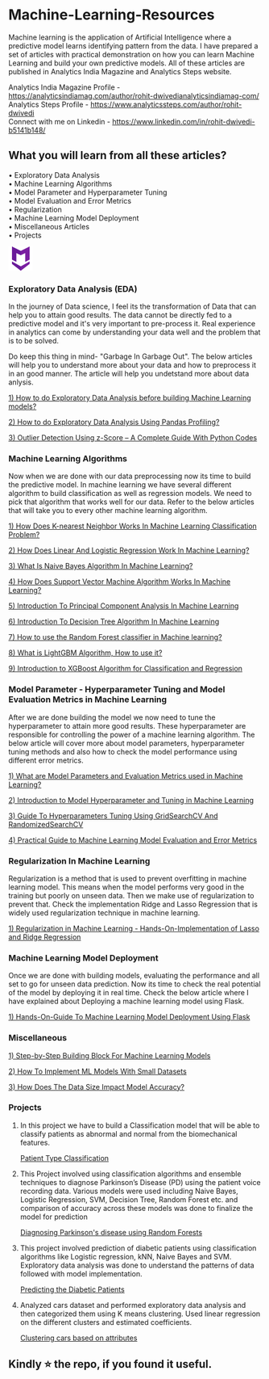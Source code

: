 # Machine-Learning-Resources

Machine learning is the application of Artificial Intelligence where a predictive model learns identifying pattern from the data. 
I have prepared a set of articles with practical demonstration on how you can learn Machine Learning and build your own predictive models. 
All of these articles are published in Analytics India Magazine and Analytics Steps website. 

Analytics India Magazine Profile - https://analyticsindiamag.com/author/rohit-dwivedianalyticsindiamag-com/  \
Analytics Steps Profile - https://www.analyticssteps.com/author/rohit-dwivedi  \
Connect with me on Linkedin - https://www.linkedin.com/in/rohit-dwivedi-b5141b148/


## What you will learn from all these articles? 

• Exploratory Data Analysis\
• Machine Learning Algorithms\
• Model Parameter and Hyperparameter Tuning\
• Model Evaluation and Error Metrics\
• Regularization\
• Machine Learning Model Deployment\
• Miscellaneous Articles\
• Projects

![alt text](https://github.com/adam-p/markdown-here/raw/master/src/common/images/icon48.png )

### Exploratory Data Analysis (EDA)
In the journey of Data science, I feel its the transformation of Data that can help you to attain good results. The data cannot be directly fed to a predictive model and it's very important to pre-process it. Real experience in analytics can come by understanding your data well and the problem that is to be solved.

Do keep this thing in mind- "Garbage In Garbage Out". The below articles will help you to understand more about your data and how to preprocess it in an good manner. The article will help you undetstand more about data anlysis.


[1) How to do Exploratory Data Analysis before building Machine Learning models?](https://www.analyticssteps.com/blogs/how-do-exploratory-data-analysis-building-machine-learning-models)

[2) How to do Exploratory Data Analysis Using Pandas Profiling?](https://www.analyticssteps.com/blogs/how-do-exploratory-data-analysis-using-pandas-profiling)

[3) Outlier Detection Using z-Score – A Complete Guide With Python Codes](https://analyticsindiamag.com/outlier-detection-using-z-score-a-complete-guide-with-python-codes/)

### Machine Learning Algorithms 

Now when we are done with our data preprocessing now its time to build the predictive model. 
In machine learning we have several different algorithm to build classification as well as regression models. We need to pick that algorithm that works well for our data.
Refer to the below articles that will take you to every other machine learning algorithm. 


[1) How Does K-nearest Neighbor Works In Machine Learning Classification Problem?](https://www.analyticssteps.com/blogs/how-does-k-nearest-neighbor-works-machine-learning-classification-problem)

[2) How Does Linear And Logistic Regression Work In Machine Learning?](https://www.analyticssteps.com/blogs/how-does-linear-and-logistic-regression-work-machine-learning)

[3) What Is Naive Bayes Algorithm In Machine Learning?](https://www.analyticssteps.com/blogs/what-naive-bayes-algorithm-machine-learning)

[4) How Does Support Vector Machine Algorithm Works In Machine Learning?](https://www.analyticssteps.com/blogs/how-does-support-vector-machine-algorithm-works-machine-learning)

[5) Introduction To Principal Component Analysis In Machine Learning](https://www.analyticssteps.com/blogs/introduction-principal-component-analysis-machine-learning)

[6) Introduction To Decision Tree Algorithm In Machine Learning](https://www.analyticssteps.com/blogs/introduction-decision-tree-algorithm-machine-learning)

[7) How to use the Random Forest classifier in Machine learning?](https://www.analyticssteps.com/blogs/how-use-random-forest-classifier-machine-learning)

[8) What is LightGBM Algorithm, How to use it?](https://www.analyticssteps.com/blogs/what-light-gbm-algorithm-how-use-it)

[9) Introduction to XGBoost Algorithm for Classification and Regression](https://www.analyticssteps.com/blogs/introduction-xgboost-algorithm-classification-and-regression)



### Model Parameter - Hyperparameter Tuning and Model Evaluation Metrics in Machine Learning

After we are done building the model we now need to tune the hyperparameter to attain more good results. These hyperparameter are responsible for controlling the power of a machine learning algorithm.
The below article will cover more about model parameters, hyperparameter tuning methods and also how to check the model performance using different error metrics. 


[1) What are Model Parameters and Evaluation Metrics used in Machine Learning?](https://www.analyticssteps.com/blogs/what-are-model-parameters-and-evaluation-metrics-used-machine-learning)

[2) Introduction to Model Hyperparameter and Tuning in Machine Learning](https://www.analyticssteps.com/blogs/introduction-model-hyperparameter-and-tuning-machine-learning)

[3) Guide To Hyperparameters Tuning Using GridSearchCV And RandomizedSearchCV](https://analyticsindiamag.com/guide-to-hyperparameters-tuning-using-gridsearchcv-and-randomizedsearchcv/)

[4) Practical Guide to Machine Learning Model Evaluation and Error Metrics](https://analyticsindiamag.com/practical-guide-to-machine-learning-model-evaluation-and-error-metrics)

### Regularization In Machine Learning 

Regularization is a method that is used to prevent overfitting in machine learning model. This means when the model performs very good in the training but poorly on unseen data.
Then we make use of regularization to prevent that. Check the implementation Ridge and Lasso Regression that is widely used regularization technique in machine learning.

[1) Regularization in Machine Learning - Hands-On-Implementation of Lasso and Ridge Regression](https://analyticsindiamag.com/hands-on-implementation-of-lasso-and-ridge-regression)


### Machine Learning Model Deployment

Once we are done with building models, evaluating the performance and all set to go for unseen data prediction. Now its time to check the real potential of the model by deploying it in real time. Check the below article where I have explained about Deploying a machine learning model using Flask. 

[1) Hands-On-Guide To Machine Learning Model Deployment Using Flask](https://analyticsindiamag.com/hands-on-guide-to-machine-learning-model-deployment-using-flask/)

### Miscellaneous

[1) Step-by-Step Building Block For Machine Learning Models](https://analyticsindiamag.com/step-by-step-building-block-for-machine-learning-models)

[2) How To Implement ML Models With Small Datasets](https://analyticsindiamag.com/how-to-implement-ml-models-with-small-datasets/)

[3) How Does The Data Size Impact Model Accuracy?](https://analyticsindiamag.com/how-does-the-data-size-impact-model-accuracy/)



### Projects 

1) In this project we have to build a Classification model that will be able to classify patients as abnormal and normal from the biomechanical features. 

      [Patient Type Classification](https://github.com/Rohitdwivedi16111998/rohitdwivedi/blob/master/KNN-%20Patient%20type%20Classification.ipynb)

2) This Project involved using classification algorithms and ensemble techniques to diagnose Parkinson’s Disease (PD) using the patient voice recording data. Various models were used including Naive Bayes, Logistic Regression, SVM, Decision Tree, Random Forest etc. and comparison of accuracy across these models was done to finalize the model for prediction

      [Diagnosing Parkinson's disease using Random Forests ](https://github.com/Rohitdwivedi16111998/rohitdwivedi/blob/master/Parkinson%E2%80%99s%20Disease.ipynb)

3) This project involved prediction of diabetic patients using classification algorithms like Logistic regression, kNN, Naive Bayes and SVM. Exploratory data analysis was done to understand the patterns of data followed with model implementation.

      [Predicting the Diabetic Patients](https://github.com/Rohitdwivedi16111998/rohitdwivedi/blob/master/Parkinson%E2%80%99s%20Disease.ipynb)

4) Analyzed cars dataset and performed exploratory data analysis and then categorized them using K means clustering. Used linear regression on the different clusters and estimated coefficients.

      [Clustering cars based on attributes](https://github.com/Rohitdwivedi16111998/rohitdwivedi/blob/master/Classifying%20Silhouttes%20of%20vehicle.ipynb)
     
     
## Kindly ⭐ the repo, if you found it useful.

